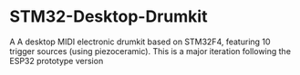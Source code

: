 # STM32-Desktop-Drumkit
A A desktop MIDI electronic drumkit based on STM32F4, featuring 10 trigger sources (using piezoceramic). This is a major iteration following the ESP32 prototype version
